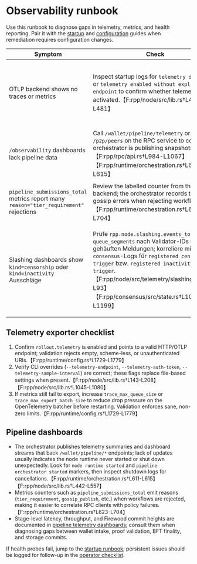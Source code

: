 # Observability runbook

Use this runbook to diagnose gaps in telemetry, metrics, and health reporting. Pair it with the
[startup](startup.md) and [configuration](../configuration.md) guides when remediation requires
configuration changes.

| Symptom | Check | Action |
| --- | --- | --- |
| OTLP backend shows no traces or metrics | Inspect startup logs for `telemetry disabled` or `telemetry enabled without explicit endpoint` to confirm whether telemetry was activated.【F:rpp/node/src/lib.rs†L442-L481】 | Enable `rollout.telemetry.endpoint` (and optional HTTP mirror) in the active config or pass `--telemetry-endpoint` on the CLI; hybrid/validator templates ship with telemetry enabled for convenience.【F:rpp/runtime/config.rs†L894-L907】【F:config/hybrid.toml†L41-L46】【F:config/validator.toml†L41-L45】【F:rpp/node/src/lib.rs†L143-L208】 |
| `/observability` dashboards lack pipeline data | Call `/wallet/pipeline/telemetry` or `/p2p/peers` on the RPC service to confirm the orchestrator is publishing snapshots.【F:rpp/rpc/api.rs†L984-L1067】【F:rpp/runtime/orchestration.rs†L611-L615】 | If the summary is empty, ensure the node runtime is running (see startup runbook) and that the pipeline orchestrator logged `pipeline orchestrator started`. Restart after resolving config or network issues and review the [pipeline telemetry dashboards](../observability/pipeline.md) for stalled phases.【F:rpp/node/src/lib.rs†L494-L552】 |
| `pipeline_submissions_total` metrics report many `reason="tier_requirement"` rejections | Review the labelled counter from the metrics backend; the orchestrator records tier and gossip errors when rejecting workflows.【F:rpp/runtime/orchestration.rs†L623-L704】 | Investigate the submitting account’s reputation tier via `/wallet/reputation/:address` or adjust the workflow policy; see [modes](../modes.md) for role-specific submission expectations.【F:rpp/rpc/api.rs†L984-L1059】 |
| Slashing dashboards show `kind=censorship` oder `kind=inactivity` Ausschläge | Prüfe `rpp.node.slashing.events_total` und `queue_segments` nach Validator-IDs mit gehäuften Meldungen; korreliere mit `consensus`-Logs für `registered censorship trigger` bzw. `registered inactivity trigger`.【F:rpp/node/src/telemetry/slashing.rs†L59-L93】【F:rpp/consensus/src/state.rs†L1000-L1199】 | Abgleich mit den in `consensus.config` gesetzten Grenzwerten (`censorship_vote_threshold`, `censorship_proof_threshold`, `inactivity_threshold`) und Validator-Runbooks; wiederholte Treffer deuten auf blockierte Votes/Proofs oder dauerhaftes Fernbleiben hin. Fordere betroffene Operatoren zur Netzwerkanalyse auf und evaluiere Slashing-/Ersatzmaßnahmen anhand der Testfälle.【F:tests/consensus/censorship_inactivity.rs†L1-L260】 |

## Telemetry exporter checklist

1. Confirm `rollout.telemetry` is enabled and points to a valid HTTP/OTLP endpoint; validation rejects
   empty, scheme-less, or unauthenticated URIs.【F:rpp/runtime/config.rs†L1729-L1779】
2. Verify CLI overrides (`--telemetry-endpoint`, `--telemetry-auth-token`, `--telemetry-sample-interval`)
   are correct; these flags replace file-based settings when present.【F:rpp/node/src/lib.rs†L143-L208】【F:rpp/node/src/lib.rs†L1045-L1080】
3. If metrics still fail to export, increase `trace_max_queue_size` or
   `trace_max_export_batch_size` to reduce drop pressure on the OpenTelemetry batcher before restarting.
   Validation enforces sane, non-zero limits.【F:rpp/runtime/config.rs†L1729-L1779】

## Pipeline dashboards

* The orchestrator publishes telemetry summaries and dashboard streams that back `/wallet/pipeline/*`
  endpoints; lack of updates usually indicates the node runtime never started or shut down unexpectedly.
  Look for `node runtime started` and `pipeline orchestrator started` markers, then inspect shutdown
  logs for cancellations.【F:rpp/runtime/orchestration.rs†L611-L615】【F:rpp/node/src/lib.rs†L442-L557】
* Metrics counters such as `pipeline_submissions_total` emit reasons (`tier_requirement`,
  `gossip_publish`, etc.) when workflows are rejected, making it easier to correlate RPC clients with
  policy failures.【F:rpp/runtime/orchestration.rs†L623-L704】
* Stage-level latency, throughput, and Firewood commit heights are documented in
  [pipeline telemetry dashboards](../observability/pipeline.md); consult them when diagnosing gaps
  between wallet intake, proof validation, BFT finality, and storage commits.

If health probes fail, jump to the [startup runbook](startup.md); persistent issues should be logged
for follow-up in the [operator checklist](../checklists/operator.md).

